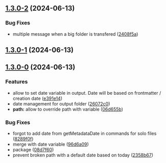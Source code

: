 ## [1.3.0-2](https://github.com/Mara-Li/obsidian-vault-transfer/compare/1.3.0-1...1.3.0-2) (2024-06-13)
### Bug Fixes

* multiple message when a big folder is transfered ([2408f5a](https://github.com/Mara-Li/obsidian-vault-transfer/commit/2408f5a875f1eb0409583049d3fefd2cfafcb8cd))

## [1.3.0-1](https://github.com/Mara-Li/obsidian-vault-transfer/compare/1.3.0-0...1.3.0-1) (2024-06-13)

## [1.3.0-0](https://github.com/Mara-Li/obsidian-vault-transfer/compare/1.2.3...1.3.0-0) (2024-06-13)
### Features

* allow to set date variable in output. Date will be based on frontmatter / creation date ([e391e14](https://github.com/Mara-Li/obsidian-vault-transfer/commit/e391e14e41b2058c1d965b2468d9418abfafa47f))
* date management for output folder ([26072c0](https://github.com/Mara-Li/obsidian-vault-transfer/commit/26072c03cf99669bcf67b527462daccbe5437fa2))
* **path:** allow to override path with variable ([06d655b](https://github.com/Mara-Li/obsidian-vault-transfer/commit/06d655b58bfed32b2a890009fe7eb7997fc8c5d7))

### Bug Fixes

* forgot to add date from getMetadataDate in commands for solo files ([8289f0f](https://github.com/Mara-Li/obsidian-vault-transfer/commit/8289f0f5f4b3b74249cee570ce38a79ca4c580dc))
* merge with date variable ([96d6a09](https://github.com/Mara-Li/obsidian-vault-transfer/commit/96d6a0930fdb8eae90f49a596b0dc30beaf0416c))
* package ([08d7f60](https://github.com/Mara-Li/obsidian-vault-transfer/commit/08d7f601b43ad59895090481236497ef40ee4e6e))
* prevent broken path with a default date based on today ([2358b67](https://github.com/Mara-Li/obsidian-vault-transfer/commit/2358b67a15e39c5ce4c951968ecbbf09920b708f))
